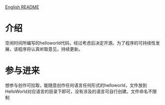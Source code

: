 [English README](README_en.md)
# 介绍
空闲时间所编写的helloworld代码，经过考虑后决定开源。为了程序的可持续性发展，该程序将认真听取意见，持续更新。
# 参与进来
想参与创作可拉取，能随意创作任何语言任何形式的helloworld，文件放到HelloWorld对应语言的目录下即可，没有涉及的语言可自行创建。文件命名不限制

